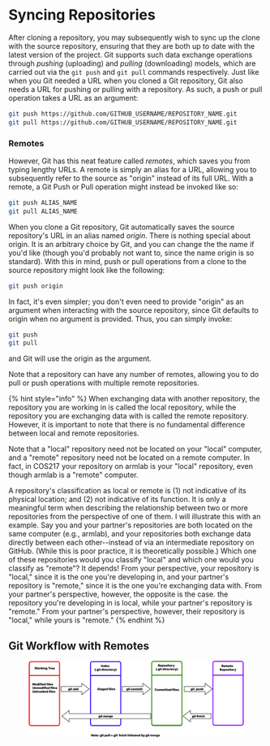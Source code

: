 # Syncing Repositories

After cloning a repository, you may subsequently wish to sync up the clone with the source repository, ensuring that they are both up to date with the latest version of the project. Git supports such data exchange operations through _pushing_ (uploading) and _pulling_ (downloading) models, which are carried out via the `git push` and `git pull` commands respectively.&#x20;
Just like when you Git needed a URL when you cloned a Git repository, Git also needs a URL  for pushing or pulling with a repository. As such, a push or pull operation takes a URL as an argument:

```bash
git push https://github.com/GITHUB_USERNAME/REPOSITORY_NAME.git
git pull https://github.com/GITHUB_USERNAME/REPOSITORY_NAME.git
```

### Remotes

However, Git has this neat feature called _remotes_, which saves you from typing lengthy URLs. A remote is simply an alias for a URL, allowing you to subsequently refer to the source as "origin" instead of its full URL. With a remote, a Git Push or Pull operation might instead be invoked like so:

```bash
git push ALIAS_NAME
git pull ALIAS_NAME
```



When you clone a Git repository, Git automatically saves the source repository's URL in an alias named _origin_. There is nothing special about origin. It is an arbitrary choice by Git, and you can change the the name if you'd like (though you'd probably not want to, since the name origin is so standard). With this in mind, push or pull operations from a clone to the source repository might look like the following:

```bash
git push origin 
```

In fact, it's even simpler; you don't even need to provide "origin" as an argument when interacting with the source repository, since Git defaults to origin when no argument is provided. Thus, you can simply invoke:

```bash
git push
git pull
```

and Git will use the origin as the argument.&#x20;

&#x20;

Note that a repository can have any number of remotes, allowing you to do pull or push operations with multiple remote repositories.&#x20;

{% hint style="info" %}
When exchanging data with another repository, the repository you are working in is called the local repository, while the repository you are exchanging data with is called the remote repository. However, it is important to note that there is no fundamental difference between local and remote repositories.

Note that a "local" repository need not be located on your "local" computer, and a "remote" repository need not be located on a remote computer. In fact, in COS217 your repository on armlab is your "local" repository, even though armlab is a "remote" computer.&#x20;

A repository's classification as local or remote is (1) not indicative of its physical location; and (2) not indicative of its function. It is only a meaningful term when describing the relationship between two or more repositories from the perspective of one of them. I will illustrate this with an example. Say you and your partner's repositories are both located on the same computer (e.g., armlab), and your repositories both exchange data directly between each other--instead of via an intermediate repository on GitHub. (While this is poor practice, it is theoretically possible.) Which one of these repositories would you classify "local" and which one would you classify as "remote"? It depends! From your perspective, your repository is "local," since it is the one you're developing in, and your partner's repository is "remote," since it is the one you're exchanging data with. From your partner's perspective, however, the opposite is the case. the repository you're developing in is local, while your partner's repository is "remote." From your partner's perspective, however, their repository is "local," while yours is "remote."
{% endhint %}

## Git Workflow with Remotes

<figure><img src="../.gitbook/assets/image (12).png" alt=""><figcaption></figcaption></figure>
